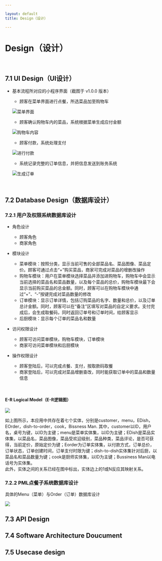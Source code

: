 ```yaml
---

layout: default
title: Design（设计）

---
```


# Design（设计）

</br>

## 7.1 UI Design（UI设计）

- 基本流程所对应的小程序界面（截图于 v1.0.0 版本）

  - 顾客在菜单界面进行点餐，所选菜品加至购物车
  
  ![菜单界面](https://raw.githubusercontent.com/OrderingService/WechatApplet/master/ScreenShots_v1.0.0/screenshot_1_frame.png)

  - 顾客确认购物车内的菜品，系统根据菜单生成应付金额
  
  ![购物车内容](https://raw.githubusercontent.com/OrderingService/WechatApplet/master/ScreenShots_v1.0.0/screenshot_2_frame.png)

  - 顾客付款，系统处理支付
  
  ![进行付款](https://raw.githubusercontent.com/OrderingService/WechatApplet/master/ScreenShots_v1.0.0/screenshot_3_frame.png)

  - 系统记录完整的订单信息，并把信息发送到账务系统
  
  ![生成订单](https://raw.githubusercontent.com/OrderingService/WechatApplet/master/ScreenShots_v1.0.0/screenshot_4_frame.png)

</br>

## 7.2 Database Design（数据库设计）

### 7.2.1 用户及权限系统数据库设计

- 角色设计
  - 顾客角色
  - 商家角色
- 模块设计
  - 菜单模块：按照分类，显示当前可售的全部菜品名、菜品图像、菜品定价。顾客可通过点击“+”购买菜品，商家可完成对菜品的增删改操作
  - 购物车模块：用户在菜单模块选择菜品并添加进购物车，购物车中会显示当前选择的菜品名和菜品数量，以及每个菜品的总价，购物车模块最下会显示当前购买菜品的总金额。同时，顾客可以在购物车模块中通过“+”、“-”按键完成对菜品数量的修改
  - 订单模块：显示订单详情，包括订购菜品的名字、数量和总价，以及订单总计金额。同时，顾客可以在“备注”区填写对菜品的自定义要求。支付完成后，会生成取餐码，同时返回订单号和订单时间，给顾客显示
  - 后厨模块：显示每个订单的菜品名和数量
  
- 访问权限设计
  - 顾客可访问菜单模块，购物车模块，订单模块
  - 商家可访问菜单模块和后厨模块

- 操作权限设计
  - 顾客登陆后，可以完成点餐、支付，按取款码取餐
  - 商家登陆后，可以完成对菜品增删查改，同时能获取订单中的菜品和数量信息
<br/>

#### E-R Logical Model（E-R逻辑图）

![](https://raw.githubusercontent.com/OrderingService/Dashboard/gh-pages/imgs/er_model.png)

如上图所示，本应用中共存在着七个实体，分别是customer，menu，EDish，EOrder，dish-to-order，cook，Bissness Man. 其中，customer以ID，用户名，桌号为键，以ID为主键；menu是菜单实体集，以ID为主键；EDish是菜品实体集，以菜品名，菜品图像，菜品受欢迎级别，菜品种类，菜品评论，是否可获得，当前定价，原始定价为键；Eorder为订单实体集，以付款方式，订单总价，订单状态，订单创建时间，订单支付时限为键；dish-to-dish实体集针对后厨，以菜品名和菜品数量为键；cook是厨师实体集，以ID为主键；Bussiness Man以电话号为实体集。
<br/> 
此外，实体之间的关系已经在图中标出，实体边上的1或N反应其映射关系。
<br/>

### 7.2.2 PML点餐子系统数据库设计
具体的Menu（菜单）与Order（订单）数据库设计

![](https://raw.githubusercontent.com/OrderingService/Dashboard/gh-pages/imgs/database.png)

## 7.3 API Design

## 7.4 Software Architecture Doucument

## 7.5 Usecase design
